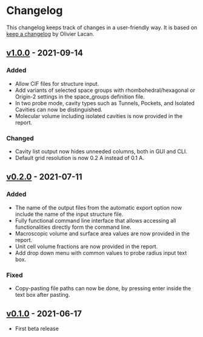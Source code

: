 # Changelog

This changelog keeps track of changes in a user-friendly way. It is based on [keep a changelog](https://keepachangelog.com/en/1.0.0/) by Olivier Lacan.

## [v1.0.0](https://github.com/molovol/MoloVol/releases/tag/v1.0.0) - 2021-09-14
### Added
* Allow CIF files for structure input.
* Add variants of selected space groups with rhombohedral/hexagonal or Origin-2 settings in the space_groups definition file.
* In two probe mode, cavity types such as Tunnels, Pockets, and Isolated Cavities can now be distinguished.
* Molecular volume including isolated cavities is now provided in the report.

### Changed
* Cavity list output now hides unneeded columns, both in GUI and CLI.
* Default grid resolution is now 0.2 A instead of 0.1 A.

## [v0.2.0](https://github.com/jmaglic/MoloVol/releases/tag/v0.2.0) - 2021-07-11

### Added
* The name of the output files from the automatic export option now include the name of the input structure file.
* Fully functional command line interface that allows accessing all functionalities directly form the command line.
* Macroscopic volume and surface area values are now provided in the report.
* Unit cell volume fractions are now provided in the report.
* Add drop down menu with common values to probe radius input text box.

### Fixed
* Copy-pasting file paths can now be done, by pressing enter inside the text box after pasting.

## [v0.1.0](https://github.com/jmaglic/MoloVol/releases/tag/v0.1.0) - 2021-06-17
* First beta release
